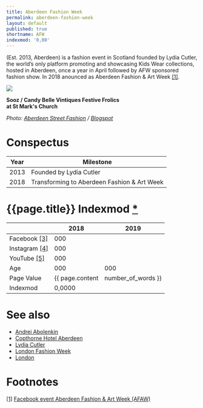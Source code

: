 ```yaml
---
title: Aberdeen Fashion Week
permalink: aberdeen-fashion-week
layout: default
published: true
shortname: AFW
indexmod: '0,00'
---
```

(Est. 2013, Aberdeen) is a fashion event in Scotland founded by Lydia Cutler, the world’s only platform promoting and showcasing Kids Wear collections, hosted in Aberdeen, once a year in April followed by AFW sponsored fashion show. In 2018 anounced as Aberdeen Fashion & Art Week <span id="a1">[\[1\]](#f1)</span>.

![](/encyclopedia/images/afw-sooz.jpg)

**Sooz / Candy Belle Vintiques Festive Frolics <br> at St Mark's Church**

*Photo: [Aberdeen Street Fashion](aberdeen-street-fashion.md) / [Blogspot](blogspot.md)*

# Conspectus

|Year|Milestone|
|-|-|
|2013|Founded by Lydia Cutler|
|2018|Transforming to Aberdeen Fashion & Art Week|


# {{page.title}} Indexmod [*](indexmod)

||2018|2019|
|-|-|-|
|Facebook <span id="a3">[\[3\]](#f3)</span>|000||
|Instagram <span id="a4">[\[4\]](#f4)</span>|000||
|YouTube <span id="a5">[\[5\]](#f5)</span>|000||
|Age|000|000|
|Page Value|{{ page.content | number_of_words }}||
|Indexmod|0,0000||


# See also

+ [Andrei Abolenkin](abolenkin-andrei)
+ [Copthorne Hotel Aberdeen](copthorne-hotel-aberdeen)
+ [Lydia Cutler](lydia-cutler)
+ [London Fashion Week](london-fashion-week)
+ [London](london)

# Footnotes

[[1]](#a1) <span id="f1"></span> [Facebook event Aberdeen Fashion & Art Week (AFAW)](index)
